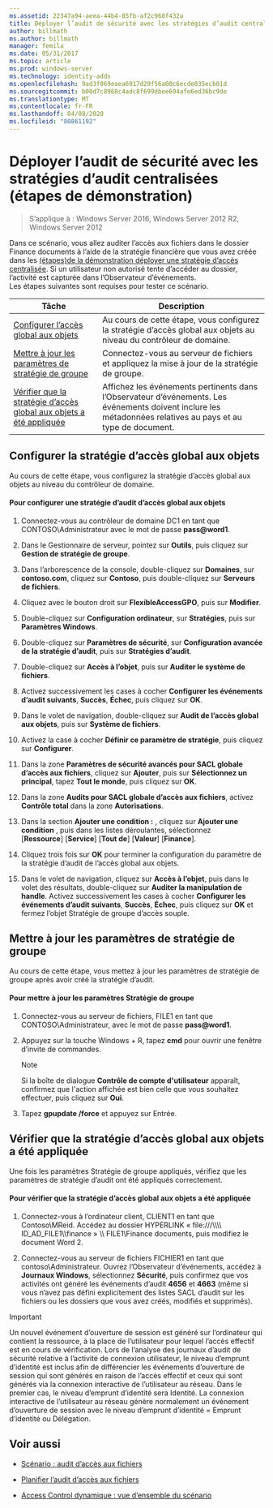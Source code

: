 ```yaml
---
ms.assetid: 22347a94-aeea-44b4-85fb-af2c968f432a
title: Déployer l’audit de sécurité avec les stratégies d’audit centralisées (étapes de démonstration)
author: billmath
ms.author: billmath
manager: femila
ms.date: 05/31/2017
ms.topic: article
ms.prod: windows-server
ms.technology: identity-adds
ms.openlocfilehash: 9ad3f069eaea6917d29f56a00c6ecde035ecb01d
ms.sourcegitcommit: b00d7c8968c4adc8f699dbee694afe6ed36bc9de
ms.translationtype: MT
ms.contentlocale: fr-FR
ms.lasthandoff: 04/08/2020
ms.locfileid: "80861192"
---
```

# <a name="deploy-security-auditing-with-central-audit-policies-demonstration-steps"></a>Déployer l’audit de sécurité avec les stratégies d’audit centralisées (étapes de démonstration)

>S’applique à : Windows Server 2016, Windows Server 2012 R2, Windows Server 2012

Dans ce scénario, vous allez auditer l’accès aux fichiers dans le dossier Finance documents à l’aide de la stratégie financière que vous avez créée dans les [ &#40;étapes&#41;de la démonstration déployer une stratégie d’accès centralisée](Deploy-a-Central-Access-Policy--Demonstration-Steps-.md). Si un utilisateur non autorisé tente d’accéder au dossier, l’activité est capturée dans l’Observateur d’événements.   
 Les étapes suivantes sont requises pour tester ce scénario.  
  
|Tâche|Description|  
|--------|---------------|  
|[Configurer l’accès global aux objets](Deploy-Security-Auditing-with-Central-Audit-Policies--Demonstration-Steps-.md#BKMK_1)|Au cours de cette étape, vous configurez la stratégie d’accès global aux objets au niveau du contrôleur de domaine.|  
|[Mettre à jour les paramètres de stratégie de groupe](Deploy-Security-Auditing-with-Central-Audit-Policies--Demonstration-Steps-.md#BKMK_2)|Connectez-vous au serveur de fichiers et appliquez la mise à jour de la stratégie de groupe.|  
|[Vérifier que la stratégie d’accès global aux objets a été appliquée](Deploy-Security-Auditing-with-Central-Audit-Policies--Demonstration-Steps-.md#BKMK_3)|Affichez les événements pertinents dans l’Observateur d’événements. Les événements doivent inclure les métadonnées relatives au pays et au type de document.|  
  
## <a name="configure-global-object-access-policy"></a><a name="BKMK_1"></a>Configurer la stratégie d’accès global aux objets  
Au cours de cette étape, vous configurez la stratégie d’accès global aux objets au niveau du contrôleur de domaine.  
  
#### <a name="to-configure-a-global-object-access-policy"></a>Pour configurer une stratégie d’audit d’accès global aux objets  
  
1. Connectez-vous au contrôleur de domaine DC1 en tant que CONTOSO\Administrateur avec le mot de passe <strong>pass@word1</strong>.  
  
2. Dans le Gestionnaire de serveur, pointez sur **Outils**, puis cliquez sur **Gestion de stratégie de groupe**.  
  
3. Dans l’arborescence de la console, double-cliquez sur **Domaines**, sur **contoso.com**, cliquez sur **Contoso**, puis double-cliquez sur **Serveurs de fichiers**.  
  
4. Cliquez avec le bouton droit sur **FlexibleAccessGPO**, puis sur **Modifier**.  
  
5. Double-cliquez sur **Configuration ordinateur**, sur **Stratégies**, puis sur **Paramètres Windows**.  
  
6. Double-cliquez sur **Paramètres de sécurité**, sur **Configuration avancée de la stratégie d’audit**, puis sur **Stratégies d’audit**.  
  
7. Double-cliquez sur **Accès à l’objet**, puis sur **Auditer le système de fichiers**.  
  
8. Activez successivement les cases à cocher **Configurer les événements d’audit suivants**, **Succès**, **Échec**, puis cliquez sur **OK**.  
  
9. Dans le volet de navigation, double-cliquez sur **Audit de l’accès global aux objets**, puis sur **Système de fichiers**.  
  
10. Activez la case à cocher **Définir ce paramètre de stratégie**, puis cliquez sur **Configurer**.  
  
11. Dans la zone **Paramètres de sécurité avancés pour SACL globale d’accès aux fichiers**, cliquez sur **Ajouter**, puis sur **Sélectionnez un principal**, tapez **Tout le monde**, puis cliquez sur **OK**.  
  
12. Dans la zone **Audits pour SACL globale d’accès aux fichiers**, activez **Contrôle total** dans la zone **Autorisations**.  
  
13. Dans la section **Ajouter une condition :** , cliquez sur **Ajouter une condition** , puis dans les listes déroulantes, sélectionnez   
    [**Ressource**] [**Service**] [**Tout de**] [**Valeur**] [**Finance**].  
  
14. Cliquez trois fois sur **OK** pour terminer la configuration du paramètre de la stratégie d’audit de l’accès global aux objets.  
  
15. Dans le volet de navigation, cliquez sur **Accès à l’objet**, puis dans le volet des résultats, double-cliquez sur **Auditer la manipulation de handle**. Activez successivement les cases à cocher **Configurer les événements d’audit suivants**, **Succès**, **Échec**, puis cliquez sur **OK** et fermez l’objet Stratégie de groupe d’accès souple.  
  
## <a name="update-group-policy-settings"></a><a name="BKMK_2"></a>Mettre à jour les paramètres de stratégie de groupe  
Au cours de cette étape, vous mettez à jour les paramètres de stratégie de groupe après avoir créé la stratégie d’audit.  
  
#### <a name="to-update-group-policy-settings"></a>Pour mettre à jour les paramètres Stratégie de groupe  
  
1. Connectez-vous au serveur de fichiers, FILE1 en tant que CONTOSO\Administrateur, avec le mot de passe <strong>pass@word1</strong>.  
  
2. Appuyez sur la touche Windows + R, tapez **cmd** pour ouvrir une fenêtre d’invite de commandes.  
  
   > [!NOTE]  
   > Si la boîte de dialogue **Contrôle de compte d'utilisateur** apparaît, confirmez que l'action affichée est bien celle que vous souhaitez effectuer, puis cliquez sur **Oui**.  
  
3. Tapez **gpupdate /force** et appuyez sur Entrée.  
  
## <a name="verify-that-the-global-object-access-policy-has-been-applied"></a><a name="BKMK_3"></a>Vérifier que la stratégie d’accès global aux objets a été appliquée  
Une fois les paramètres Stratégie de groupe appliqués, vérifiez que les paramètres de stratégie d’audit ont été appliqués correctement.  
  
#### <a name="to-verify-that-the-global-object-access-policy-has-been-applied"></a>Pour vérifier que la stratégie d’accès global aux objets a été appliquée  
  
1.  Connectez-vous à l’ordinateur client, CLIENT1 en tant que Contoso\MReid. Accédez au dossier HYPERLINK « file:///\\\\\\\ ID_AD_FILE1\\\finance » \\\ FILE1\Finance documents, puis modifiez le document Word 2.  
  
2.  Connectez-vous au serveur de fichiers FICHIER1 en tant que contoso\Administrateur. Ouvrez l’Observateur d’événements, accédez à **Journaux Windows**, sélectionnez **Sécurité**, puis confirmez que vos activités ont généré les événements d’audit **4656** et **4663** (même si vous n’avez pas défini explicitement des listes SACL d’audit sur les fichiers ou les dossiers que vous avez créés, modifiés et supprimés).  
  
> [!IMPORTANT]  
> Un nouvel événement d’ouverture de session est généré sur l’ordinateur qui contient la ressource, à la place de l’utilisateur pour lequel l’accès effectif est en cours de vérification. Lors de l’analyse des journaux d’audit de sécurité relative à l’activité de connexion utilisateur, le niveau d’emprunt d’identité est inclus afin de différencier les événements d’ouverture de session qui sont générés en raison de l’accès effectif et ceux qui sont générés via la connexion interactive de l’utilisateur au réseau. Dans le premier cas, le niveau d’emprunt d’identité sera Identité. La connexion interactive de l’utilisateur au réseau génère normalement un événement d’ouverture de session avec le niveau d’emprunt d’identité = Emprunt d’identité ou Délégation.  
  
## <a name="see-also"></a><a name="BKMK_Links"></a>Voir aussi  
  
-   [Scénario : audit d’accès aux fichiers](Scenario--File-Access-Auditing.md)  
  
-   [Planifier l’audit d’accès aux fichiers](Plan-for-File-Access-Auditing.md)  
  
-   [Access Control dynamique : vue d’ensemble du scénario](Dynamic-Access-Control--Scenario-Overview.md)  
  

